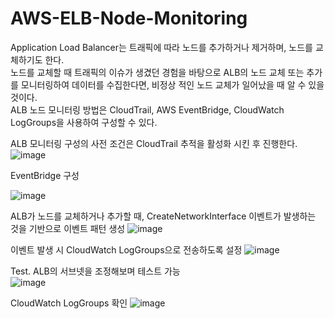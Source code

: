 # AWS-ELB-Node-Monitoring

Application Load Balancer는 트래픽에 따라 노드를 추가하거나 제거하며, 노드를 교체하기도 한다.<br>
노드를 교체할 때 트래픽의 이슈가 생겼던 경험을 바탕으로 ALB의 노드 교체 또는 추가를 모니터링하여 데이터를 수집한다면, 비정상 적인 노드 교체가 일어났을 때 알 수 있을 것이다. <br>
ALB 노드 모니터링 방법은 CloudTrail, AWS EventBridge, CloudWatch LogGroups을 사용하여 구성할 수 있다.<br>

ALB 모니터링 구성의 사전 조건은 CloudTrail 추적을 활성화 시킨 후 진행한다.<br>
![image](https://user-images.githubusercontent.com/43159901/168460777-3fc8d377-44cf-44c0-b0e4-ac4c7cf6e183.png)


EventBridge 구성 

![image](https://user-images.githubusercontent.com/43159901/168460803-5f14b35f-d5fe-4a26-9ad1-0d66684e1695.png)

ALB가 노드를 교체하거나 추가할 때, CreateNetworkInterface 이벤트가 발생하는 것을 기반으로 이벤트 패턴 생성
![image](https://user-images.githubusercontent.com/43159901/168462738-e97542d1-9e5e-4d52-a4bf-1ce2150cfb4b.png)

이벤트 발생 시 CloudWatch LogGroups으로 전송하도록 설정
![image](https://user-images.githubusercontent.com/43159901/168461130-c72563c4-e225-4861-96f8-34d204b11744.png)



Test. ALB의 서브넷을 조정해보며 테스트 가능<br>
![image](https://user-images.githubusercontent.com/43159901/168461924-5fcec3d3-7ffb-46f0-8947-1a81614adfb8.png)

CloudWatch LogGroups 확인
![image](https://user-images.githubusercontent.com/43159901/168462233-321339c3-2c00-422a-b9c0-2291d68f7d85.png)




